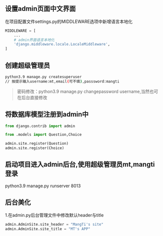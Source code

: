 ## 设置admin页面中文界面
在项目配置文件settings.py的MIDDLEWARE选项中新增语言本地化
``` py
MIDDLEWARE = [
    ...
    # admin界面语言本地化
    'django.middleware.locale.LocaleMiddleware',
]
```

## 创建超级管理员
```sh
python3.9 manage.py createsuperuser
// 按提示输入username:mt,email(可不填),passsword:mangti
```
>密码修改：python3.9 manage.py changepassword username,当然也可在后台直接修改


## 将数据库模型注册到admin中
```py
from django.contrib import admin

from .models import Question,Choice

admin.site.register(Question)
admin.site.register(Choice)
```


## 启动项目进入admin后台,使用超级管理员mt,mangti登录
python3.9 manage.py runserver 8013


## 后台美化
1.在admin.py后台管理文件中修改默认header与title
```py
admin.AdminSite.site_header = "MangTi's site"
admin.AdminSite.site_title = "MT's APP"
```









